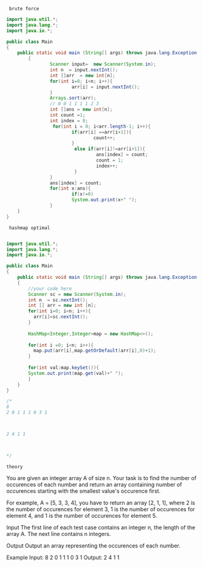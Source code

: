 `` brute force``

```java
import java.util.*;
import java.lang.*;
import java.io.*;

public class Main
{
	public static void main (String[] args) throws java.lang.Exception
        {
                Scanner input=  new Scanner(System.in);
                int n  = input.nextInt();
                int []arr  = new int[n];
                for(int i=0; i<n; i++){
                        arr[i] = input.nextInt();
                }
                Arrays.sort(arr);
                // 0 0 1 1 1 1 2 3 
                int []ans = new int[n];
                int count =1;
                int index = 0;
                 for(int i = 0; i<arr.length-1; i++){
                        if(arr[i] ==arr[i+1]){
                                count++;
                        }
                         else if(arr[i]!=arr[i+1]){
                                 ans[index] = count;
                                 count = 1;
                                 index++;
                         }
                }
                ans[index] = count;
                for(int x:ans){
                        if(x!=0)
                        System.out.print(x+" ");
                }
	}
}
```



`` hashmap optimal``

```java

import java.util.*;
import java.lang.*;
import java.io.*;

public class Main
{
	public static void main (String[] args) throws java.lang.Exception
	{
		//your code here
		Scanner sc = new Scanner(System.in);
		int n  = sc.nextInt();
		int [] arr = new int [n];
		for(int i=0; i<n; i++){
		  arr[i]=sc.nextInt();
		}
		
		HashMap<Integer,Integer>map = new HashMap<>();
		
		for(int i =0; i<n; i++){
		  map.put(arr[i],map.getOrDefault(arr[i],0)+1);
		}
	
		for(int val:map.keySet()){
		System.out.print(map.get(val)+" ");
		}
	}
}

/*
8
2 0 1 1 1 0 3 1



2 4 1 1



*/
```



``theory``

You are given an integer array A of size n. Your task is to find the number of occurences of each number and return an array containing number of occurences starting with the smallest value's occurence first.

For example, A = [5, 3, 3, 4], you have to return an array [2, 1, 1], where 2 is the number of occurences for element 3, 1 is the number of occurences for element 4, and 1 is the number of occurences for element 5.

Input
The first line of each test case contains an integer n, the length of the array A.
The next line contains n integers.

Output
Output an array representing the occurences of each number.

Example
Input:
8
2 0 1 1 1 0 3 1
Output:
2 4 1 1